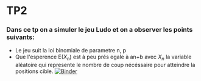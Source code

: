 # TP2

### Dans ce tp on a simuler le jeu Ludo et on a observer les points suivants:
   * Le jeu suit la loi binomiale de parametre n, p
   * Que l'esperence E($X_n$) est à peu prés egale à an+b avec $X_n$ la variable aléatoire qui represente le nombre de coup nécéssaire pour atteindre la positions cible.
[![Binder](https://image.pngaaa.com/801/1581801-middle.png)](https://mybinder.org/v2/gh/S0URON/tpProba.git/master?labpath=TP2%2FTP2_Elmoknimedamin.ipynb)